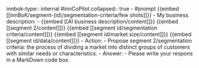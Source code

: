 innbok-type:: internal
#innCoPilot
collapsed:: true
	- #prompt {{embed [[innBoK/segment-(id)/segmentation-criteria/few shots]]}}
		- My business description:
		- {{embed [[AI business description/content]]}} {{embed [[segment 2/content]]}} {{embed [[segment id/segmentation criteria/content]]}} {{embed [[segment id/market size/content]]}} {{embed [[segment id/data/content]]}}
		- Action:
		- Propose segment 2/segmentation criteria: the process of dividing a market into distinct groups of customers with similar needs or characteristics.
		- Answer:
		- Please write your respons in a MarkDown code box.




